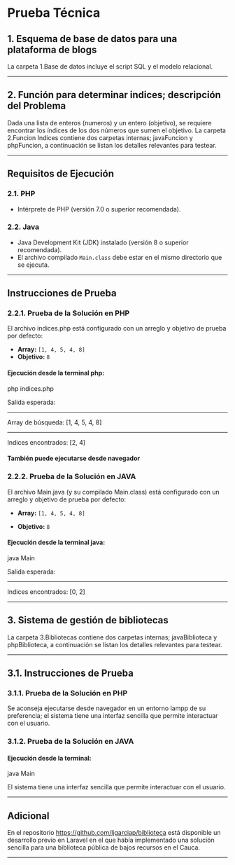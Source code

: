# Prueba Técnica

## 1. Esquema de base de datos para una plataforma de blogs

La carpeta 1.Base de datos incluye el script SQL y el modelo relacional.

---

## 2. Función para determinar indices; descripción del Problema

Dada una lista de enteros (numeros) y un entero (objetivo), se requiere encontrar los índices de los dos números que sumen el objetivo.
La carpeta 2.Funcion Indices contiene dos carpetas internas; javaFuncion y phpFuncion, a continuación se listan los detalles relevantes para testear.

---

## Requisitos de Ejecución

### 2.1. PHP

* Intérprete de PHP (versión 7.0 o superior recomendada).

### 2.2. Java

* Java Development Kit (JDK) instalado (versión 8 o superior recomendada).
* El archivo compilado `Main.class` debe estar en el mismo directorio que se ejecuta.

---

## Instrucciones de Prueba

### 2.2.1. Prueba de la Solución en PHP

El archivo indices.php está configurado con un arreglo y objetivo de prueba por defecto:

* **Array:** `[1, 4, 5, 4, 8]`
* **Objetivo:** `8`

#### **Ejecución desde la terminal php:**

php indices.php

Salida esperada:

---
Array de búsqueda: [1, 4, 5, 4, 8]

---
Indices encontrados: [2, 4]

#### **También puede ejecutarse desde navegador**

### 2.2.2. Prueba de la Solución en JAVA

El archivo Main.java (y su compilado Main.class) está configurado con un arreglo y objetivo de prueba por defecto:

* **Array:** `[1, 4, 5, 4, 8]`
  
* **Objetivo:** `8`

#### **Ejecución desde la terminal java:**

java Main

Salida esperada:

---

Indices encontrados: [0, 2]

---

## 3. Sistema de gestión de bibliotecas

La carpeta 3.Bibliotecas contiene dos carpetas internas; javaBiblioteca y phpBiblioteca, a continuación se listan los detalles relevantes para testear.

---

## 3.1. Instrucciones de Prueba

### 3.1.1. Prueba de la Solución en PHP

Se aconseja ejecutarse desde navegador en un entorno lampp de su preferencia; el sistema tiene una interfaz sencilla que permite interactuar con el usuario.

### 3.1.2. Prueba de la Solución en JAVA

#### **Ejecución desde la terminal:**

java Main

El sistema tiene una interfaz sencilla que permite interactuar con el usuario.

---

## Adicional

En el repositorio https://github.com/ljgarciap/biblioteca está disponible un desarrollo previo en Laravel en el que había implementado una solución sencilla para una biblioteca pública de bajos recursos en el Cauca.

---
